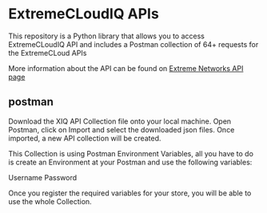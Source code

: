 # ExtremeCLoudIQ APIs

This repository is a Python library that allows you to access ExtremeCLoudIQ API and includes a Postman collection of 64+ requests for the ExtremeCLoud APIs

More information about the API can be found on [Extreme Networks API page](https://api.extremecloudiq.com/swagger-ui/index.html?configUrl=/openapi/swagger-config#/)

## postman 

Download the XIQ API Collection file onto your local machine. 
Open Postman, click on Import and select the downloaded json files.
Once imported, a new API collection will be created.

This Collection is using Postman Environment Variables, all you have to do is create an Environment at your Postman and use the following variables:

Username
Password

Once you register the required variables for your store, you will be able to use the whole Collection.


